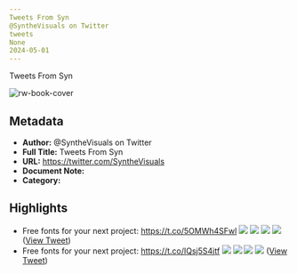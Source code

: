 ```yaml
---
Tweets From Syn
@SyntheVisuals on Twitter
tweets
None
2024-05-01
---
```

Tweets From Syn

![rw-book-cover](https://pbs.twimg.com/profile_images/1608750519820128258/xpBzTbIm.jpg)

## Metadata
- **Author:** @SyntheVisuals on Twitter
- **Full Title:** Tweets From Syn
- **URL:** https://twitter.com/SyntheVisuals
- **Document Note:** 
- **Category:**

## Highlights
- Free fonts for your next project: https://t.co/5OMWh4SFwl
  ![](https://pbs.twimg.com/media/F9dDdJ9bkAApfsZ.jpg)
  ![](https://pbs.twimg.com/media/F9dDdKBbAAAEzY9.jpg)
  ![](https://pbs.twimg.com/media/F9dDdKEb0AAS8LM.jpg)
  ![](https://pbs.twimg.com/media/F9dDdKHbgAA6qsX.jpg) ([View Tweet](https://twitter.com/SyntheVisuals/status/1717915960567640422))
- Free fonts for your next project: https://t.co/IQsj5S4jtf
  ![](https://pbs.twimg.com/media/F9sBi3ObcAAdvf9.jpg)
  ![](https://pbs.twimg.com/media/F9sBi3QaAAA2l7o.jpg)
  ![](https://pbs.twimg.com/media/F9sBi3Qb0AA9PJ6.jpg)
  ![](https://pbs.twimg.com/media/F9sBi3Pa0AAqB09.jpg) ([View Tweet](https://twitter.com/SyntheVisuals/status/1718969387322101889))
